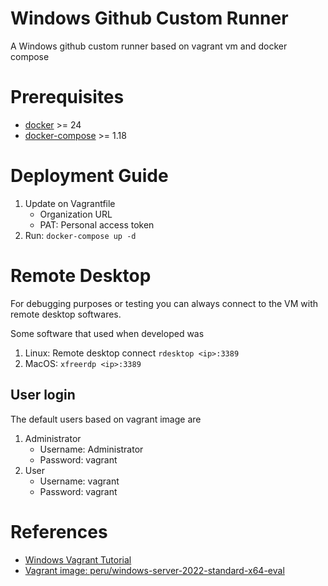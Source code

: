 # Windows Github Custom Runner 
A Windows github custom runner based on vagrant vm and docker compose

# Prerequisites

- [docker](https://www.docker.com/) >= 24
- [docker-compose](https://www.docker.com/) >= 1.18

# Deployment Guide

1. Update on Vagrantfile
    - Organization URL
    - PAT: Personal access token
2. Run: `docker-compose up -d`

# Remote Desktop
For debugging purposes or testing you can always connect to the VM with remote desktop softwares.

Some software that used when developed was 
1. Linux: Remote desktop connect `rdesktop <ip>:3389`
2. MacOS: `xfreerdp <ip>:3389`

## User login
The default users based on vagrant image are 

1. Administrator
    - Username: Administrator
    - Password: vagrant
1. User
    - Username: vagrant
    - Password: vagrant

# References

- [Windows Vagrant Tutorial](https://github.com/SecurityWeekly/vulhub-lab)
- [Vagrant image: peru/windows-server-2022-standard-x64-eval](peru/windows-server-2022-standard-x64-eval)